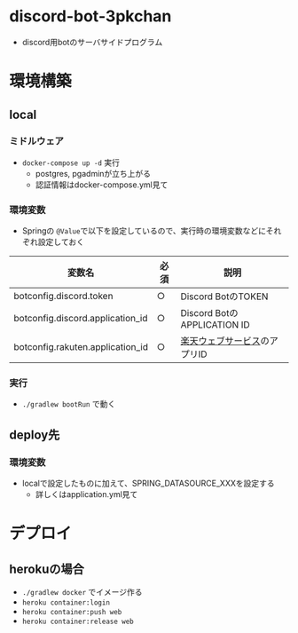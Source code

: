 # discord-bot-3pkchan

- discord用botのサーバサイドプログラム

# 環境構築

## local

### ミドルウェア

- `docker-compose up -d` 実行
  - postgres, pgadminが立ち上がる
  - 認証情報はdocker-compose.yml見て

### 環境変数

- Springの `@Value`で以下を設定しているので、実行時の環境変数などにそれぞれ設定しておく


| 変数名                           | 必須 | 説明                                                              |
| -------------------------------- | ---- | ----------------------------------------------------------------- |
| botconfig.discord.token          | ○   | Discord BotのTOKEN                                                |
| botconfig.discord.application_id | ○   | Discord BotのAPPLICATION ID                                       |
| botconfig.rakuten.application_id | ○   | [楽天ウェブサービス](https://webservice.rakuten.co.jp/)のアプリID |

### 実行

- `./gradlew bootRun` で動く

## deploy先

### 環境変数

- localで設定したものに加えて、SPRING_DATASOURCE_XXXを設定する
  - 詳しくはapplication.yml見て

# デプロイ

## herokuの場合

- `./gradlew docker` でイメージ作る
- `heroku container:login`
- `heroku container:push web`
- `heroku container:release web`
